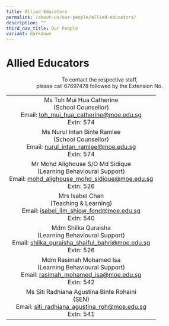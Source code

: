 ```yaml
---
title: Allied Educators
permalink: /about-us/our-people/allied-educators/
description: ""
third_nav_title: Our People
variant: markdown
---
```

# Allied Educators

<center>To contact the respective staff,<br>please call 67697478 followed by the Extension No.</center>

|                                                                                                                                  |
|:--------------------------------------------------------------------------------------------------------------------------------:|
|              Ms Toh Mui Hua Catherine<br>(School Counsellor)<br>Email: [toh_mui_hua_catherine@moe.edu.sg](mailto:toh_mui_hua_catherine@moe.edu.sg)<br>Extn: 574             |
|              Ms Nurul Intan Binte Ramlee<br>(School Counsellor)<br>Email: [nurul_intan_ramlee@moe.edu.sg](mailto:nurul_intan_ramlee@moe.edu.sg)<br>Extn: 574             |
| Mr Mohd Alighouse S/O Md Sidique<br>(Learning Behavioural Support)<br>Email: [mohd_alighouse_mohd_sidique@moe.edu.sg](mohd_alighouse_mohd_sidique@moe.edu.sg)<br>Extn: 526 |
|                 Mrs Isabel Chan<br>(Teaching &amp; Learning)<br>Email: [isabel_lim_shiow_fond@moe.edu.sg](mailto:isabel_lim_shiow_fond@moe.edu.sg)<br>Extn: 540                 |
|       Mdm Shilka Quraisha<br>(Learning Behavioural Support)<br>Email: [shilka_quraisha_shaiful_bahri@moe.edu.sg](mailto:shilka_quraisha_shaiful_bahri@moe.edu.sg)<br>Extn: 526      |
|          Mdm Rasimah Mohamed Isa<br>(Learning Behavioural Support)<br>Email: [rasimah_mohamed_isa@moe.edu.sg](mailto:rasimah_mohamed_isa@moe.edu.sg)<br>Extn: 542         |
|           Ms Siti Radhiana Agustina Binte Rohaini<br>(SEN)<br>Email: [siti_radhiana_agustina_roh@moe.edu.sg](mailto:siti_radhiana_agustina_roh@moe.edu.sg)<br>Extn: 541          |